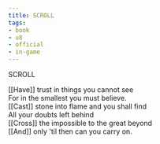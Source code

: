 ```yaml
---
title: SCROLL
tags:
- book
- u8
- official
- in-game
---
```


SCROLL  
  
[[Have]] trust in things you cannot see  
For in the smallest you must believe.  
[[Cast]] stone into flame and you shall find  
All your doubts left behind  
[[Cross]] the impossible to the great beyond  
[[And]] only 'til then can you carry on.  